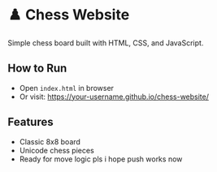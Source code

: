 # ♟️ Chess Website

Simple chess board built with HTML, CSS, and JavaScript.

## How to Run
- Open `index.html` in browser
- Or visit: https://your-username.github.io/chess-website/

## Features
- Classic 8x8 board
- Unicode chess pieces
- Ready for move logic
pls i hope push works now
